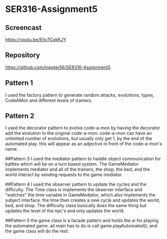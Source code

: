 # SER316-Assignment5

## Screencast
https://youtu.be/Etjv7CxkKJY

## Repository
https://github.com/mpeter56/SER316-Assignment5

## Pattern 1
I used the factory pattern to generate random attacks, evolutions, types, CodeAMon and different 
levels of trainers.

## Pattern 2
I used the decorator pattern to evolve code-a-mon by having the decorator add the evolution to
the original code-a-mon. code-a-mon can have an unlimited number of evolutions, but usually only
get 1, by the end of the automated play. this will appear as an adjective in front of the 
code-a-mon's name.

##Pattern 3
I used the mediator pattern to haddle object communication for battles which will be on a turn
based system. The GameMediator implements mediator and all of the trainers, the shop, the bed, and 
the world interact by sending requests to the game mediator.

##Pattern 4
I used the observer pattern to update the cycles and the difficulty. The Time class is implements
the observer interface and "watches" the time variable in GameMediator, which also implements the
subject interface. the time then creates a new cycle and updates the world, bed, and shop.
The difficulty class basically does the same thing but updates the level of the npc's and only
updates the world.

##Pattern 5
the game class is a facade pattern and holds the ai for playing the automated game. all main has to 
do is call game.playAutomated(); and the game class will do the rest.